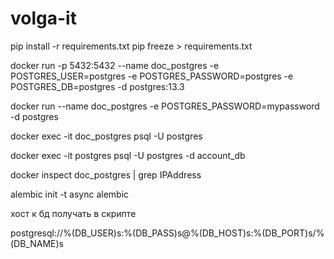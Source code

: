 # volga-it

pip install -r requirements.txt
pip freeze > requirements.txt




docker run -p 5432:5432 --name doc_postgres -e POSTGRES_USER=postgres -e POSTGRES_PASSWORD=postgres -e POSTGRES_DB=postgres -d postgres:13.3






docker run --name doc_postgres -e POSTGRES_PASSWORD=mypassword -d postgres

docker exec -it doc_postgres psql -U postgres

docker exec -it postgres psql -U postgres -d account_db


docker inspect doc_postgres | grep IPAddress



alembic init -t async alembic

хост к бд получать в скрипте

postgresql://%(DB_USER)s:%(DB_PASS)s@%(DB_HOST)s:%(DB_PORT)s/%(DB_NAME)s


